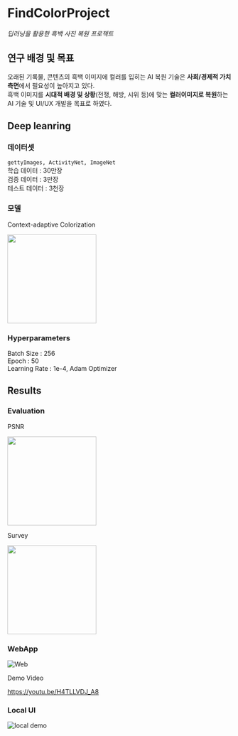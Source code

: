 # FindColorProject

_딥러닝을 활용한 흑백 사진 복원 프로젝트_
</br>

## 연구 배경 및 목표

오래된 기록물, 콘텐츠의 흑백 이미지에 컬러를 입히는 AI 복원 기술은 **사회/경제적 가치 측면**에서 필요성이 높아지고 있다.</br>
흑백 이미지를 **시대적 배경 및 상황**(전쟁, 해방, 시위 등)에 맞는 **컬러이미지로 복원**하는 AI 기술 및 UI/UX 개발을 목표로 하였다.


## Deep leanring

### 데이터셋

`gettyImages, ActivityNet, ImageNet`</br>
학습 데이터 : 30만장</br>
검증 데이터 : 3만장</br>
테스트 데이터 : 3천장</br>

### 모델

Context-adaptive Colorization

<img src="https://user-images.githubusercontent.com/86578246/210068754-be027cfb-3295-4863-ba00-8a9795f87a22.png" height="200px">

### Hyperparameters

Batch Size : 256</br>
Epoch : 50</br>
Learning Rate : 1e-4, Adam Optimizer</br>

## Results

### Evaluation

PSNR

<img src="https://user-images.githubusercontent.com/86578246/210068936-c32232f0-b4d8-4bde-97f9-c66f60f5cc8c.png" height="200px">

Survey 

<img src="https://user-images.githubusercontent.com/86578246/210068975-bd801f39-0873-4e32-a169-6433b57d7a71.png" height="200px">

### WebApp

![Web](https://user-images.githubusercontent.com/86578246/210068862-2632dfac-04df-472b-9da5-5bc3835701e8.png)

Demo Video

<https://youtu.be/H4TLLVDJ_A8>

### Local UI

![local demo](https://user-images.githubusercontent.com/86578246/210069274-8d27236e-6379-42e2-b5c4-11a12a8ffaa0.gif)

